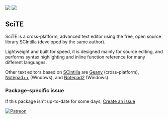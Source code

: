 [![](https://img.shields.io/chocolatey/v/scite?color=green&label=scite)](https://chocolatey.org/packages/scite) [![](https://img.shields.io/chocolatey/dt/scite)](https://chocolatey.org/packages/scite)

## SciTE
SciTE is a cross-platform, advanced text editor using the free, open source library SCIntilla (developed by the same author).

Lightweight and built for speed, it is designed mainly for source editing, and performs syntax highlighting and inline function reference for many different languages.

Other text editors based on [SCIntilla](https://chocolatey.org/packages?q=tag:SCIntilla) are [Geany](https://chocolatey.org/packages/geany) (cross-platform), [Notepad++](https://chocolatey.org/packages/notepadplusplus) (Windows), and [Notepad2](https://chocolatey.org/packages/notepad2) (Windows).

### Package-specific issue
If this package isn't up-to-date for some days, [Create an issue](https://github.com/tunisiano187/Chocolatey-packages/issues/new/choose)

[![Patreon](https://cdn.jsdelivr.net/gh/tunisiano187/Chocolatey-packages@d15c4e19c709e7148588d4523ffc6dd3cd3c7e5e/icons/patreon.png)](https://www.patreon.com/tunisiano)
